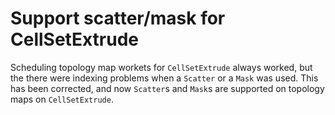 # Support scatter/mask for CellSetExtrude

Scheduling topology map workets for `CellSetExtrude` always worked, but the
there were indexing problems when a `Scatter` or a `Mask` was used. This
has been corrected, and now `Scatter`s and `Mask`s are supported on
topology maps on `CellSetExtrude`.

